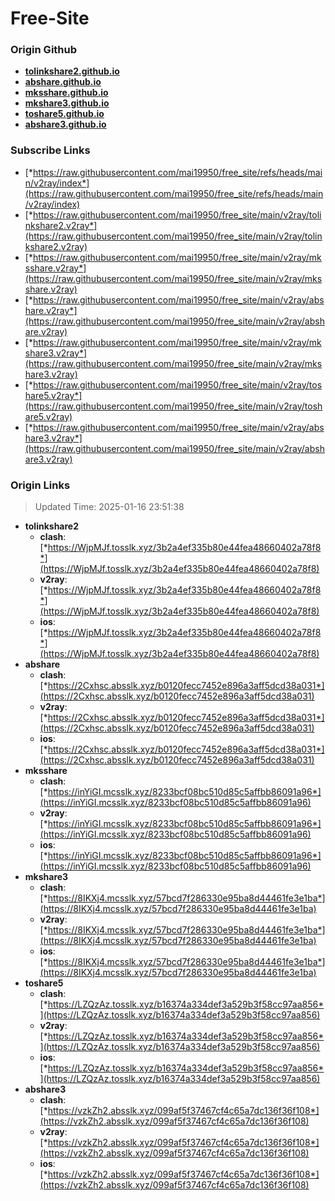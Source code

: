 # Free-Site

### Origin Github

- [**tolinkshare2.github.io**](https://github.com/tolinkshare2/tolinkshare2.github.io)
- [**abshare.github.io**](https://github.com/abshare/abshare.github.io)
- [**mksshare.github.io**](https://github.com/mksshare/mksshare.github.io)
- [**mkshare3.github.io**](https://github.com/mkshare3/mkshare3.github.io)
- [**toshare5.github.io**](https://github.com/toshare5/toshare5.github.io)
- [**abshare3.github.io**](https://github.com/abshare3/abshare3.github.io)

### Subscribe Links

- [*https://raw.githubusercontent.com/mai19950/free_site/refs/heads/main/v2ray/index*](https://raw.githubusercontent.com/mai19950/free_site/refs/heads/main/v2ray/index)
- [*https://raw.githubusercontent.com/mai19950/free_site/main/v2ray/tolinkshare2.v2ray*](https://raw.githubusercontent.com/mai19950/free_site/main/v2ray/tolinkshare2.v2ray)
- [*https://raw.githubusercontent.com/mai19950/free_site/main/v2ray/mksshare.v2ray*](https://raw.githubusercontent.com/mai19950/free_site/main/v2ray/mksshare.v2ray)
- [*https://raw.githubusercontent.com/mai19950/free_site/main/v2ray/abshare.v2ray*](https://raw.githubusercontent.com/mai19950/free_site/main/v2ray/abshare.v2ray)
- [*https://raw.githubusercontent.com/mai19950/free_site/main/v2ray/mkshare3.v2ray*](https://raw.githubusercontent.com/mai19950/free_site/main/v2ray/mkshare3.v2ray)
- [*https://raw.githubusercontent.com/mai19950/free_site/main/v2ray/toshare5.v2ray*](https://raw.githubusercontent.com/mai19950/free_site/main/v2ray/toshare5.v2ray)
- [*https://raw.githubusercontent.com/mai19950/free_site/main/v2ray/abshare3.v2ray*](https://raw.githubusercontent.com/mai19950/free_site/main/v2ray/abshare3.v2ray)

### Origin Links

> Updated Time: 2025-01-16 23:51:38

- **tolinkshare2**
  - **clash**: [*https://WjpMJf.tosslk.xyz/3b2a4ef335b80e44fea48660402a78f8*](https://WjpMJf.tosslk.xyz/3b2a4ef335b80e44fea48660402a78f8)
  - **v2ray**: [*https://WjpMJf.tosslk.xyz/3b2a4ef335b80e44fea48660402a78f8*](https://WjpMJf.tosslk.xyz/3b2a4ef335b80e44fea48660402a78f8)
  - **ios**: [*https://WjpMJf.tosslk.xyz/3b2a4ef335b80e44fea48660402a78f8*](https://WjpMJf.tosslk.xyz/3b2a4ef335b80e44fea48660402a78f8)
- **abshare**
  - **clash**: [*https://2Cxhsc.absslk.xyz/b0120fecc7452e896a3aff5dcd38a031*](https://2Cxhsc.absslk.xyz/b0120fecc7452e896a3aff5dcd38a031)
  - **v2ray**: [*https://2Cxhsc.absslk.xyz/b0120fecc7452e896a3aff5dcd38a031*](https://2Cxhsc.absslk.xyz/b0120fecc7452e896a3aff5dcd38a031)
  - **ios**: [*https://2Cxhsc.absslk.xyz/b0120fecc7452e896a3aff5dcd38a031*](https://2Cxhsc.absslk.xyz/b0120fecc7452e896a3aff5dcd38a031)
- **mksshare**
  - **clash**: [*https://inYiGI.mcsslk.xyz/8233bcf08bc510d85c5affbb86091a96*](https://inYiGI.mcsslk.xyz/8233bcf08bc510d85c5affbb86091a96)
  - **v2ray**: [*https://inYiGI.mcsslk.xyz/8233bcf08bc510d85c5affbb86091a96*](https://inYiGI.mcsslk.xyz/8233bcf08bc510d85c5affbb86091a96)
  - **ios**: [*https://inYiGI.mcsslk.xyz/8233bcf08bc510d85c5affbb86091a96*](https://inYiGI.mcsslk.xyz/8233bcf08bc510d85c5affbb86091a96)
- **mkshare3**
  - **clash**: [*https://8IKXj4.mcsslk.xyz/57bcd7f286330e95ba8d44461fe3e1ba*](https://8IKXj4.mcsslk.xyz/57bcd7f286330e95ba8d44461fe3e1ba)
  - **v2ray**: [*https://8IKXj4.mcsslk.xyz/57bcd7f286330e95ba8d44461fe3e1ba*](https://8IKXj4.mcsslk.xyz/57bcd7f286330e95ba8d44461fe3e1ba)
  - **ios**: [*https://8IKXj4.mcsslk.xyz/57bcd7f286330e95ba8d44461fe3e1ba*](https://8IKXj4.mcsslk.xyz/57bcd7f286330e95ba8d44461fe3e1ba)
- **toshare5**
  - **clash**: [*https://LZQzAz.tosslk.xyz/b16374a334def3a529b3f58cc97aa856*](https://LZQzAz.tosslk.xyz/b16374a334def3a529b3f58cc97aa856)
  - **v2ray**: [*https://LZQzAz.tosslk.xyz/b16374a334def3a529b3f58cc97aa856*](https://LZQzAz.tosslk.xyz/b16374a334def3a529b3f58cc97aa856)
  - **ios**: [*https://LZQzAz.tosslk.xyz/b16374a334def3a529b3f58cc97aa856*](https://LZQzAz.tosslk.xyz/b16374a334def3a529b3f58cc97aa856)
- **abshare3**
  - **clash**: [*https://vzkZh2.absslk.xyz/099af5f37467cf4c65a7dc136f36f108*](https://vzkZh2.absslk.xyz/099af5f37467cf4c65a7dc136f36f108)
  - **v2ray**: [*https://vzkZh2.absslk.xyz/099af5f37467cf4c65a7dc136f36f108*](https://vzkZh2.absslk.xyz/099af5f37467cf4c65a7dc136f36f108)
  - **ios**: [*https://vzkZh2.absslk.xyz/099af5f37467cf4c65a7dc136f36f108*](https://vzkZh2.absslk.xyz/099af5f37467cf4c65a7dc136f36f108)
